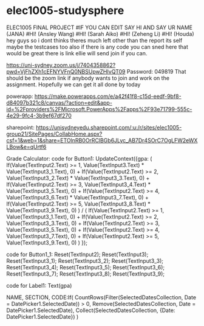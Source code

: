 # elec1005-studysphere
ELEC1005 FINAL PROJECT 
#IF YOU CAN EDIT SAY HI AND SAY UR NAME (JANA)
#HI! (Ansley Wang)
#HI! (Sarah Aiko)
#HI! (Zeheng Li)
#HI! (Houda)
hey guys so i dont thinks theres much left other than the report its self 
maybe the testcases too 
also if there is any code you can sned here that would be great 
there is link ellie will send join if you can.


https://uni-sydney.zoom.us/j/7404358862?pwd=VjFhZXh1cEFNYVFnQ0NBSUpwZHIvQT09
Password: 049819
That should be the zoom link if anybody wants to join and work on the assignment. Hopefully we can get it all done by today

powerapp:
https://make.powerapps.com/e/a42f41f8-c15d-eedf-9bf8-d84097b321c8/canvas/?action=edit&app-id=%2Fproviders%2FMicrosoft.PowerApps%2Fapps%2F93e71799-555c-4e29-9fc4-3b9ef67df270

sharepoint:
https://unisydneyedu.sharepoint.com/:u:/r/sites/elec1005-group21/SitePages/CollabHome.aspx?csf=1&web=1&share=ETOlnRB0OrRClBGb6JLyc_AB7Dr4SOrC7OgLFW2eWXLBow&e=qUrtf6

Grade Calculator:
  code for Button1:
  UpdateContext({gpa: 
      (
          If(Value(TextInput2.Text) >= 1, Value(TextInput3.Text) * Value(TextInput3_1.Text), 0) + 
          If(Value(TextInput2.Text) >= 2, Value(TextInput3_2.Text) * Value(TextInput3_3.Text), 0) + 
          If(Value(TextInput2.Text) >= 3, Value(TextInput3_4.Text) * Value(TextInput3_5.Text), 0) + 
          If(Value(TextInput2.Text) >= 4, Value(TextInput3_6.Text) * Value(TextInput3_7.Text), 0) + 
          If(Value(TextInput2.Text) >= 5, Value(TextInput3_8.Text) * Value(TextInput3_9.Text), 0)
      ) / 
      (
          If(Value(TextInput2.Text) >= 1, Value(TextInput3_1.Text), 0) + 
          If(Value(TextInput2.Text) >= 2, Value(TextInput3_3.Text), 0) + 
          If(Value(TextInput2.Text) >= 3, Value(TextInput3_5.Text), 0) + 
          If(Value(TextInput2.Text) >= 4, Value(TextInput3_7.Text), 0) + 
          If(Value(TextInput2.Text) >= 5, Value(TextInput3_9.Text), 0)
      )
  });

  code for Button1_1:
  Reset(TextInput2);
  Reset(TextInput3);
  Reset(TextInput3_1);
  Reset(TextInput3_2);
  Reset(TextInput3_3);
  Reset(TextInput3_4);
  Reset(TextInput3_5);
  Reset(TextInput3_6);
  Reset(TextInput3_7);
  Reset(TextInput3_8);
  Reset(TextInput3_9);

  code for Label1:
  Text(gpa)

NAME, SECTION,
CODE:If(
    CountRows(Filter(SelectedDatesCollection, Date = DatePicker1.SelectedDate)) > 0,
    Remove(SelectedDatesCollection, Date = DatePicker1.SelectedDate),
    Collect(SelectedDatesCollection, {Date: DatePicker1.SelectedDate})
)
